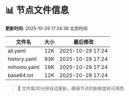 # 📊 节点文件信息

**更新时间**: 2025-10-29 17:24:38 北京时间

| 文件名 | 大小 | 最后修改 |
|--------|------|----------|
| all.yaml | 12K | 2025-10-29 17:24 |
| history.yaml | 93K | 2025-10-29 17:24 |
| mihomo.yaml | 18K | 2025-10-29 17:24 |
| base64.txt | 12K | 2025-10-29 17:24 |

> 🔄 文件每30分钟自动更新，确保节点的新鲜度和可用性
